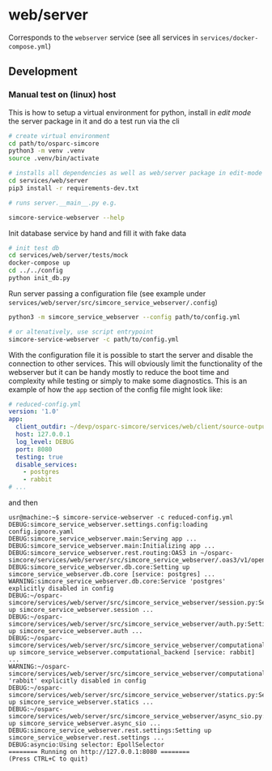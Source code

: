 # web/server

Corresponds to the ```webserver``` service (see all services in ``services/docker-compose.yml``)

## Development


### Manual test on (linux) host

This is how to setup a virtual environment for python, install in *edit mode* the server package
in it and do a test run via the cli
```bash
# create virtual environment
cd path/to/osparc-simcore
python3 -m venv .venv
source .venv/bin/activate

# installs all dependencies as well as web/server package in edit-mode
cd services/web/server
pip3 install -r requirements-dev.txt

# runs server.__main__.py e.g.

simcore-service-webserver --help
```

Init database service by hand and fill it with fake data
```bash
# init test db
cd services/web/server/tests/mock
docker-compose up
cd ../../config
python init_db.py
```

Run server passing a configuration file (see example under ``services/web/server/src/simcore_service_webserver/.config``)
```bash
python3 -m simcore_service_webserver --config path/to/config.yml

# or altenatively, use script entrypoint
simcore-service-webserver -c path/to/config.yml
```

With the configuration file it is possible to start the server and disable the connection to other services. This will obviously limit the functionality of the webserver but
it can be handy mostly to reduce the boot time and complexity while testing or simply to make some
diagnostics. This is an example of how the ``app`` section of the config file might look like:

```yaml
# reduced-config.yml
version: '1.0'
app:
  client_outdir: ~/devp/osparc-simcore/services/web/client/source-output
  host: 127.0.0.1
  log_level: DEBUG
  port: 8080
  testing: true
  disable_services:
    - postgres
    - rabbit
# ...
```
and then

```console
usr@machine:~$ simcore-service-webserver -c reduced-config.yml
DEBUG:simcore_service_webserver.settings.config:loading config.ignore.yaml
DEBUG:simcore_service_webserver.main:Serving app ...
DEBUG:simcore_service_webserver.main:Initializing app ...
DEBUG:simcore_service_webserver.rest.routing:OAS3 in ~/osparc-simcore/services/web/server/src/simcore_service_webserver/.oas3/v1/openapi.yaml
DEBUG:simcore_service_webserver.db.core:Setting up simcore_service_webserver.db.core [service: postgres] ...
WARNING:simcore_service_webserver.db.core:Service 'postgres' explicitly disabled in config
DEBUG:~/osparc-simcore/services/web/server/src/simcore_service_webserver/session.py:Setting up simcore_service_webserver.session ...
DEBUG:~/osparc-simcore/services/web/server/src/simcore_service_webserver/auth.py:Setting up simcore_service_webserver.auth ...
DEBUG:~/osparc-simcore/services/web/server/src/simcore_service_webserver/computational_backend.py:Setting up simcore_service_webserver.computational_backend [service: rabbit] ...
WARNING:~/osparc-simcore/services/web/server/src/simcore_service_webserver/computational_backend.py:Service 'rabbit' explicitly disabled in config
DEBUG:~/osparc-simcore/services/web/server/src/simcore_service_webserver/statics.py:Setting up simcore_service_webserver.statics ...
DEBUG:~/osparc-simcore/services/web/server/src/simcore_service_webserver/async_sio.py:Setting up simcore_service_webserver.async_sio ...
DEBUG:simcore_service_webserver.rest.settings:Setting up simcore_service_webserver.rest.settings ...
DEBUG:asyncio:Using selector: EpollSelector
======== Running on http://127.0.0.1:8080 ========
(Press CTRL+C to quit)
```
